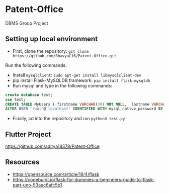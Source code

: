 # Patent-Office
DBMS Group Project

## Setting up local environment

 - First, clone the repository:
`git clone https://github.com/BhavyaC16/Patent-Office.git`

Run the following commands:
 - Install `mysqlclient`:
`sudo apt-get install libmysqlclient-dev`
 - pip install Flask-MySQLDB framework:
 `pip install flask-mysqldb`
 - Run mysql and type in the following commands:
 ```sql
 create database test;
 use test;
 CREATE TABLE MyUsers ( firstname VARCHAR(30) NOT NULL,  lastname VARCHAR(30) NOT NULL);
 ALTER USER 'root'@'localhost' IDENTIFIED WITH mysql_native_password BY 'admin';
 ```
  - Finally, cd into the repository and run `python3 test.py`
  ## Flutter Project
  https://github.com/aditya18378/Patent-Office
  
  ## Resources
  
   - https://opensource.com/article/18/4/flask
   - https://codeburst.io/flask-for-dummies-a-beginners-guide-to-flask-part-uno-53aec6afc5b1
